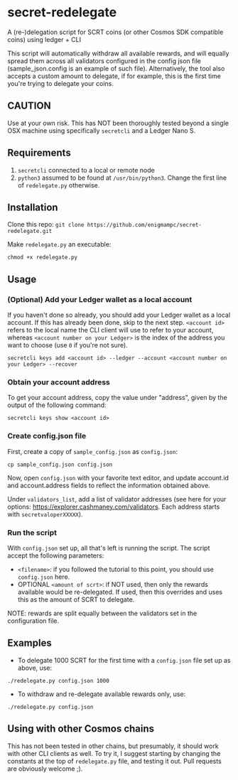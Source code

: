 # secret-redelegate
A (re-)delegation script for SCRT coins (or other Cosmos SDK compatible coins) using ledger + CLI

This script will automatically withdraw all available rewards, and will equally spread them across all validators configured in the config json file (sample_json.config is an example of such file). Alternatively, the tool also accepts a custom amount to delegate, if for example, this is the first time you're trying to delegate your coins.

## CAUTION

Use at your own risk. This has NOT been thoroughly tested beyond a single OSX machine using specifically `secretcli` and a Ledger Nano S.

## Requirements

1. `secretcli` connected to a local or remote node
2. `python3` assumed to be found at `/usr/bin/python3`. Change the first line of `redelegate.py` otherwise.

## Installation

Clone this repo:
`git clone https://github.com/enigmampc/secret-redelegate.git`

Make `redelegate.py` an executable:

`chmod +x redelegate.py`

## Usage

### (Optional) Add your Ledger wallet as a local account

If you haven't done so already, you should add your Ledger wallet as a local account. If this has already been done, skip to the next step. `<account id>` refers to the local name the CLI client will use to refer to your account, whereas `<account number on your Ledger>` is the index of the address you want to choose (use `0` if you're not sure).

`secretcli keys add <account id> --ledger --account <account number on your Ledger> --recover`

### Obtain your account address

To get your account address, copy the value under "address", given by the output of the following command:

`secretcli keys show <account id>`

### Create config.json file

First, create a copy of `sample_config.json` as `config.json`:

`cp sample_config.json config.json`

Now, open `config.json` with your favorite text editor, and update account.id and account.address fields to reflect the information obtained above.

Under `validators_list`, add a list of validator addresses (see here for your options: https://explorer.cashmaney.com/validators. Each address starts with `secretvaloperXXXXX`).

### Run the script

With `config.json` set up, all that's left is running the script. The script accept the following parameters:

- `<filename>`: if you followed the tutorial to this point, you should use `config.json` here.
- OPTIONAL `<amount of scrt>`: if NOT used, then only the rewards available would be re-delegated. If used, then this overrides and uses this as the amount of SCRT to delegate.

NOTE: rewards are split equally between the validators set in the configuration file.

## Examples

- To delegate 1000 SCRT for the first time with a `config.json` file set up as above, use:

`./redelegate.py config.json 1000`

- To withdraw and re-delegate available rewards only, use:

`./redelegate.py config.json`


## Using with other Cosmos chains

This has not been tested in other chains, but presumably, it should work with other CLI clients as well. To try it, I suggest starting by changing the constants at the top of `redelegate.py` file, and testing it out. Pull requests are obviously welcome ;).
